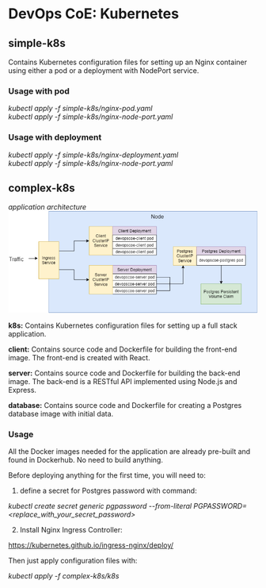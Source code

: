 # DevOps CoE: Kubernetes

## simple-k8s
Contains Kubernetes configuration files for setting up an Nginx container using either a pod or a deployment with NodePort service.
<br/>

### Usage with pod
*kubectl apply -f simple-k8s/nginx-pod.yaml*<br/>
*kubectl apply -f simple-k8s/nginx-node-port.yaml*

### Usage with deployment
*kubectl apply -f simple-k8s/nginx-deployment.yaml*<br/>
*kubectl apply -f simple-k8s/nginx-node-port.yaml*
<br/>

## complex-k8s

*application architecture*
![complex-diagram](complex-diagram.png)

__k8s:__
Contains Kubernetes configuration files for setting up a full stack application.

__client:__
Contains source code and Dockerfile for building the front-end image. The front-end is created with React.

__server:__
Contains source code and Dockerfile for building the back-end image. The back-end is a RESTful API implemented using Node.js and Express.

__database:__
Contains source code and Dockerfile for creating a Postgres database image with initial data.

### Usage
All the Docker images needed for the application are already pre-built and found in Dockerhub. No need to build anything. 

Before deploying anything for the first time, you will need to:

1. define a secret for Postgres password with command:

*kubectl create secret generic pgpassword --from-literal PGPASSWORD=<replace_with_your_secret_password>*

2. Install Nginx Ingress Controller:

https://kubernetes.github.io/ingress-nginx/deploy/

Then just apply configuration files with:

*kubectl apply -f complex-k8s/k8s*
